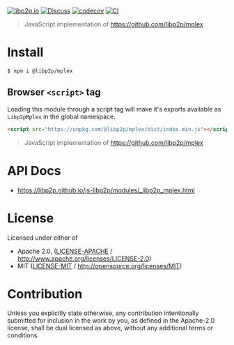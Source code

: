 [![libp2p.io](https://img.shields.io/badge/project-libp2p-yellow.svg?style=flat-square)](http://libp2p.io/)
[![Discuss](https://img.shields.io/discourse/https/discuss.libp2p.io/posts.svg?style=flat-square)](https://discuss.libp2p.io)
[![codecov](https://img.shields.io/codecov/c/github/libp2p/js-libp2p.svg?style=flat-square)](https://codecov.io/gh/libp2p/js-libp2p)
[![CI](https://img.shields.io/github/actions/workflow/status/libp2p/js-libp2p/main.yml?branch=master\&style=flat-square)](https://github.com/libp2p/js-libp2p/actions/workflows/main.yml?query=branch%3Amaster)

> JavaScript implementation of <https://github.com/libp2p/mplex>

# Install

```console
$ npm i @libp2p/mplex
```

## Browser `<script>` tag

Loading this module through a script tag will make it's exports available as `Libp2pMplex` in the global namespace.

```html
<script src="https://unpkg.com/@libp2p/mplex/dist/index.min.js"></script>
```

> JavaScript implementation of <https://github.com/libp2p/mplex>

# API Docs

- <https://libp2p.github.io/js-libp2p/modules/_libp2p_mplex.html>

# License

Licensed under either of

- Apache 2.0, ([LICENSE-APACHE](LICENSE-APACHE) / <http://www.apache.org/licenses/LICENSE-2.0>)
- MIT ([LICENSE-MIT](LICENSE-MIT) / <http://opensource.org/licenses/MIT>)

# Contribution

Unless you explicitly state otherwise, any contribution intentionally submitted for inclusion in the work by you, as defined in the Apache-2.0 license, shall be dual licensed as above, without any additional terms or conditions.
